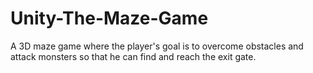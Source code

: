 # Unity-The-Maze-Game
A 3D maze game where the player's goal is to overcome obstacles and attack monsters so that he can find and reach the exit gate.
